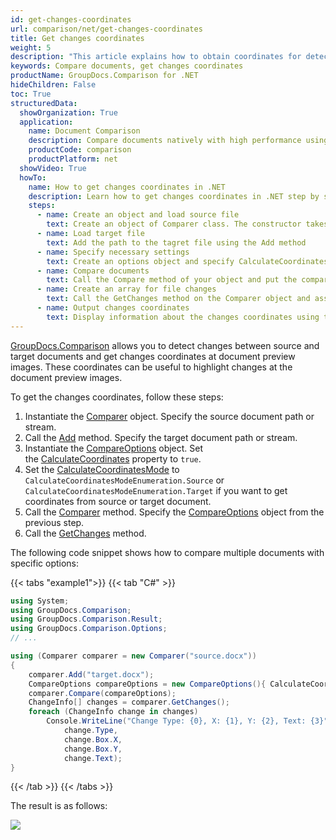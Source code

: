 ```yaml
---
id: get-changes-coordinates
url: comparison/net/get-changes-coordinates
title: Get changes coordinates
weight: 5
description: "This article explains how to obtain coordinates for detected changes at a document pages preview when compare documents with GroupDocs.Comparison for .NET"
keywords: Compare documents, get changes coordinates
productName: GroupDocs.Comparison for .NET
hideChildren: False
toc: True
structuredData:
  showOrganization: True
  application:
    name: Document Comparison
    description: Compare documents natively with high performance using C# language and GroupDocs.Comparison for .NET
    productCode: comparison
    productPlatform: net
  showVideo: True
  howTo:
    name: How to get changes coordinates in .NET
    description: Learn how to get changes coordinates in .NET step by step
    steps:
      - name: Create an object and load source file
        text: Create an object of Comparer class. The constructor takes the source file path parameter. You may specify absolute or relative file path as per your requirements.
      - name: Load target file
        text: Add the path to the tagret file using the Add method
      - name: Specify necessary settings
        text: Create an options object and specify CalculateCoordinates of true value.
      - name: Compare documents
        text: Call the Compare method of your object and put the compare options parameter.
      - name: Create an array for file changes
        text: Call the GetChanges method on the Comparer object and assign the result to an array of type ChangeInfo.
      - name: Output changes coordinates
        text: Display information about the changes coordinates using the Box field for each element of the changes info object, and then use the field with the name of the coordinate.
---
```


[GroupDocs.Comparison](https://products.groupdocs.com/comparison/net) allows you to detect changes between source and target documents and get changes coordinates at document preview images. These coordinates can be useful to highlight changes at the document preview images.

To get the changes coordinates, follow these steps:

1.  Instantiate the [Comparer](https://reference.groupdocs.com/net/comparison/groupdocs.comparison/comparer) object. Specify the source document path or stream.
2.  Call the [Add](https://reference.groupdocs.com/net/comparison/groupdocs.comparison/comparer/methods/add/index) method. Specify the target document path or stream.
3.  Instantiate the [CompareOptions](https://reference.groupdocs.com/net/comparison/groupdocs.comparison.options/compareoptions) object. Set the [CalculateCoordinates](https://reference.groupdocs.com/net/comparison/groupdocs.comparison.options/compareoptions/properties/calculatecoordinates) property to `true`.
4.  Set the [CalculateCoordinatesMode](https://reference.groupdocs.com/net/comparison/groupdocs.comparison.options/compareoptions/properties/calculatecoordinatesmode) to `CalculateCoordinatesModeEnumeration.Source` or `CalculateCoordinatesModeEnumeration.Target` if you want to get coordinates from source or target document.
5.  Call the [Comparer](https://reference.groupdocs.com/net/comparison/groupdocs.comparison/comparer) method. Specify the [CompareOptions](https://reference.groupdocs.com/net/comparison/groupdocs.comparison.options/compareoptions) object from the previous step.
6.  Call the [GetChanges](https://reference.groupdocs.com/net/comparison/groupdocs.comparison/comparer/methods/getchanges/index) method.

The following code snippet shows how to compare multiple documents with specific options:

{{< tabs "example1">}}
{{< tab "C#" >}}
```csharp
using System;
using GroupDocs.Comparison;
using GroupDocs.Comparison.Result;
using GroupDocs.Comparison.Options;
// ...

using (Comparer comparer = new Comparer("source.docx"))
{
    comparer.Add("target.docx");
    CompareOptions compareOptions = new CompareOptions(){ CalculateCoordinates = true };
    comparer.Compare(compareOptions);
    ChangeInfo[] changes = comparer.GetChanges();
    foreach (ChangeInfo change in changes)
        Console.WriteLine("Change Type: {0}, X: {1}, Y: {2}, Text: {3}", 
            change.Type, 
            change.Box.X, 
            change.Box.Y, 
            change.Text);
}
```
{{< /tab >}}
{{< /tabs >}}

The result is as follows:

![](/comparison/net/images/get-changes-coordinates.png)
